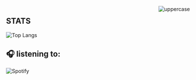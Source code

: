 <img align ="right" src="https://komarev.com/ghpvc/?username=3kl0y47r1&color=blueviolet" alt="uppercase">

## STATS
![Top Langs](https://github-readme-stats.vercel.app/api/top-langs/?username=uppercasee&layout=compact&theme=tokyonight)

## 🎧 listening to:
![Spotify](https://spotify-github-profile.vercel.app/api/view.svg?uid=g8tveadcopoan4zub26am8xyy&cover_image=true&theme=novatorem&bar_color=53b14f&bar_color_cover=true)
